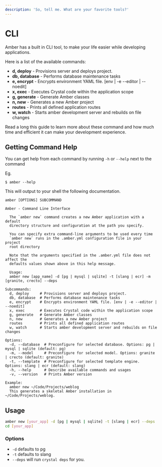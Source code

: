```yaml
---
description: 'So, tell me. What are your favorite tools?'
---
```


# CLI

Amber has a built in CLI tool, to make your life easier while developing applications.

Here is a list of the available commands:

* **d, deploy**     - Provisions server and deploys project.
* **db, database**  - Performs database maintenance tasks
* **e, encrypt**    - Encrypts environment YAML file. \[env \| -e --editor \| --noedit\]
* **x, exec**       - Executes Crystal code within the application scope
* **g, generate**   - Generate Amber classes
* **n, new**        - Generates a new Amber project
* **routes**        - Prints all defined application routes
* **w, watch**      - Starts amber development server and rebuilds on file changes

Read a long this guide to learn more about these command and how much time and efficient it can make your development experience.

## Getting Command Help

You can get help from each command by running `-h` or `--help` next to the command

Eg.

```text
$ amber --help
```

This will output to your shell the following documentation.

```text
amber [OPTIONS] SUBCOMMAND

Amber - Command Line Interface

  The `amber new` command creates a new Amber application with a default
  directory structure and configuration at the path you specify.

  You can specify extra command-line arguments to be used every time
  `amber new` runs in the .amber.yml configuration file in your project
  root directory

  Note that the arguments specified in the .amber.yml file does not affect the
  defaults values shown above in this help message.

  Usage:
  amber new [app_name] -d [pg | mysql | sqlite] -t [slang | ecr] -m [granite, crecto] --deps

Subcommands:
  d, deploy     # Provisions server and deploys project.
  db, database  # Performs database maintenance tasks
  e, encrypt    # Encrypts environment YAML file. [env | -e --editor | --noedit]
  x, exec       # Executes Crystal code within the application scope
  g, generate   # Generate Amber classes
  n, new        # Generates a new Amber project
  routes        # Prints all defined application routes
  w, watch      # Starts amber development server and rebuilds on file changes

Options:
  -d, --database  # Preconfigure for selected database. Options: pg | mysql | sqlite (default: pg)
  -m, --model     # Preconfigure for selected model. Options: granite | crecto (default: granite)
  -t, --template  # Preconfigure for selected template engine. Options: slang | ecr (default: slang)
  -h, --help      # Describe available commands and usages
  -v, --version   # Prints Amber version

Example:
  amber new ~/Code/Projects/weblog
  This generates a skeletal Amber installation in ~/Code/Projects/weblog.
```

## Usage

```bash
amber new [your_app] -d [pg | mysql | sqlite] -t [slang | ecr] --deps
cd [your_app]
```

### Options

* `-d` defaults to pg
* `-t` defaults to slang
* `--deps` will run `crystal deps` for you.

